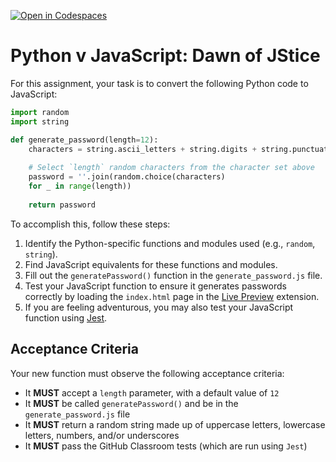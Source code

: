 [![Open in Codespaces](https://classroom.github.com/assets/launch-codespace-2972f46106e565e64193e422d61a12cf1da4916b45550586e14ef0a7c637dd04.svg)](https://classroom.github.com/open-in-codespaces?assignment_repo_id=16455417)
# Python v JavaScript: Dawn of JStice

For this assignment, your task is to convert the following Python code to JavaScript:

```python
import random
import string

def generate_password(length=12):
    characters = string.ascii_letters + string.digits + string.punctuation
    
    # Select `length` random characters from the character set above
    password = ''.join(random.choice(characters) 
    for _ in range(length))
    
    return password
```

To accomplish this, follow these steps:

1. Identify the Python-specific functions and modules used (e.g., `random`, `string`).
2. Find JavaScript equivalents for these functions and modules.
3. Fill out the `generatePassword()` function in the `generate_password.js` file.
4. Test your JavaScript function to ensure it generates passwords correctly by loading the `index.html` page in the [Live Preview](https://marketplace.visualstudio.com/items?itemName=ms-vscode.live-server) extension.
5. If you are feeling adventurous, you may also test your JavaScript function using [Jest](https://jestjs.io/).

## Acceptance Criteria

Your new function must observe the following acceptance criteria:

- It **MUST** accept a `length` parameter, with a default value of `12`
- It **MUST** be called `generatePassword()` and be in the `generate_password.js` file
- It **MUST** return a random string made up of uppercase letters, lowercase letters, numbers, and/or underscores
- It **MUST** pass the GitHub Classroom tests (which are run using `Jest`)